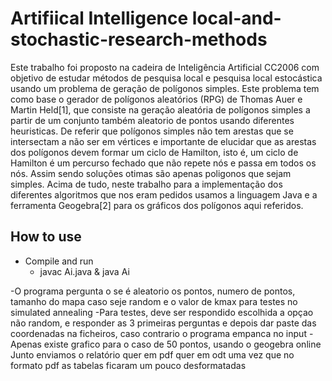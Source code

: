 # Artifiical Intelligence local-and-stochastic-research-methods

Este trabalho foi proposto na cadeira de Inteligência Artificial CC2006 com objetivo de estudar métodos de pesquisa local e pesquisa local estocástica usando um problema de geração de polígonos simples. Este problema tem como base o gerador de polígonos aleatórios (RPG) de Thomas Auer e Martin Held[1], que consiste na geração aleatória de polígonos simples a partir de um conjunto também aleatorio de pontos usando diferentes heuristicas. De referir que polígonos simples não tem arestas que se intersectam a não ser em vértices e importante de elucidar que as arestas dos polígonos devem formar um ciclo de Hamilton, isto é, um ciclo de Hamilton é um percurso fechado que não repete nós e passa em todos os nós. Assim sendo soluções otimas são apenas poligonos que sejam simples. Acima de tudo, neste trabalho para a implementação dos diferentes algoritmos que nos eram pedidos usamos a linguagem Java e a ferramenta Geogebra[2] para os gráficos dos polígonos aqui referidos.


## How to use

- Compile and run
    - javac Ai.java & java Ai

-O programa pergunta o se é aleatorio os pontos, numero de pontos, tamanho do mapa caso seje random e o valor de kmax para testes no simulated annealing
-Para testes, deve ser respondido escolhida a opçao não random, e responder as 3 primeiras perguntas e depois dar paste das coordenadas na ficheiros, caso contrario o programa empanca no input
-Apenas existe grafico para o caso de 50 pontos, usando o geogebra online
Junto enviamos o relatório quer em pdf quer em odt uma vez que no formato pdf as tabelas ficaram um pouco desformatadas

